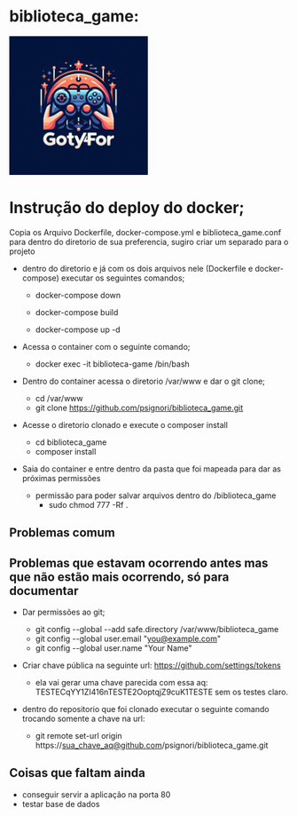 # biblioteca_game:
<img src="public/img/logo_certo.jpeg" alt="logo" style="max-width: 250px !important;">

# Instrução do deploy do docker;
Copia os Arquivo Dockerfile, docker-compose.yml e biblioteca_game.conf para dentro do diretorio de sua preferencia, sugiro criar um separado para o projeto

* dentro do diretorio e já com os dois arquivos nele (Dockerfile e docker-compose) executar os seguintes comandos;
    * docker-compose down

    * docker-compose build

    * docker-compose up -d

* Acessa o container com o seguinte comando;
  * docker exec -it biblioteca-game /bin/bash

* Dentro do container acessa o diretorio /var/www e dar o git clone;
    * cd /var/www
    * git clone https://github.com/psignori/biblioteca_game.git

* Acesse o diretorio clonado e execute o composer install
  * cd biblioteca_game
  * composer install

* Saia do container e entre dentro da pasta que foi mapeada para dar as próximas permissões
  * permissão para poder salvar arquivos dentro do /biblioteca_game
      * sudo chmod 777 -Rf .

## Problemas comum

## Problemas que estavam ocorrendo antes mas que não estão mais ocorrendo, só para documentar
  * Dar permissões ao git;
    * git config --global --add safe.directory /var/www/biblioteca_game
    * git config --global user.email "you@example.com"
    * git config --global user.name "Your Name"

  * Criar chave pública na seguinte url: https://github.com/settings/tokens
    * ela vai gerar uma chave parecida com essa aq: TESTECqYY1ZI416nTESTE2OoptqjZ9cuK1TESTE sem os testes claro.

  * dentro do repositorio que foi clonado executar o seguinte comando trocando somente a chave na url:
    * git remote set-url origin https://sua_chave_aq@github.com/psignori/biblioteca_game.git

## Coisas que faltam ainda
  * conseguir servir a aplicação na porta 80
  * testar base de dados
